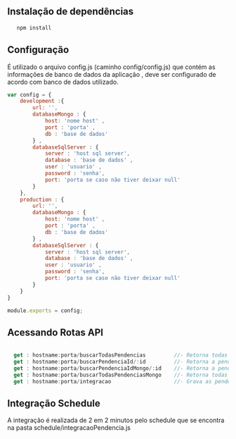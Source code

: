 ## Instalação de dependências


	
```javascript
   npm install

```	


## Configuração 

  É utilizado o arquivo config.js (caminho config/config.js) que contém as informações de banco de dados da aplicação , deve ser configurado de acordo 
  com banco de dados utilizado.

```javascript
var config = {
    development :{
        url: '', 
        databaseMongo : {
            host: 'nome host' ,
            port : 'porta' , 
            db : 'base de dados'
        } ,
        databaseSqlServer : {
            server : 'host sql server', 
            database : 'base de dados' ,
            user : 'usuario' , 
            password : 'senha',
            port: 'porta se caso não tiver deixar null'
        }
    }, 
    production : {
        url: '', 
        databaseMongo : {
            host: 'nome host' ,
            port : 'porta' , 
            db : 'base de dados'
        } ,
        databaseSqlServer : {
            server : 'host sql server', 
            database : 'base de dados' ,
            user : 'usuario' , 
            password : 'senha',
            port: 'porta se caso não tiver deixar null'
        }
    }
}

module.exports = config;
```

## Acessando Rotas API


```javascript
  
  get : hostname:porta/buscarTodasPendencias         //- Retorna todas a pendências (SQL SERVER)
  get : hostname:porta/buscarPendenciaId/:id         //- Retorna a pendência do id informado (SQL SERVER)
  get : hostname:porta/buscarPendenciaIdMongo/:id    //- Retorna a pendência do id informado (MongoDB)
  get : hostname:porta/buscarTodasPendenciasMongo    //- Retorna todas a pendências (Mongo)
  get : hostname:porta/integracao                    //- Grava as pendências do SQL para MongoDB 

```
 
## Integração Schedule

A integração é realizada de 2 em 2 minutos pelo schedule que se encontra na pasta schedule/integracaoPendencia.js
